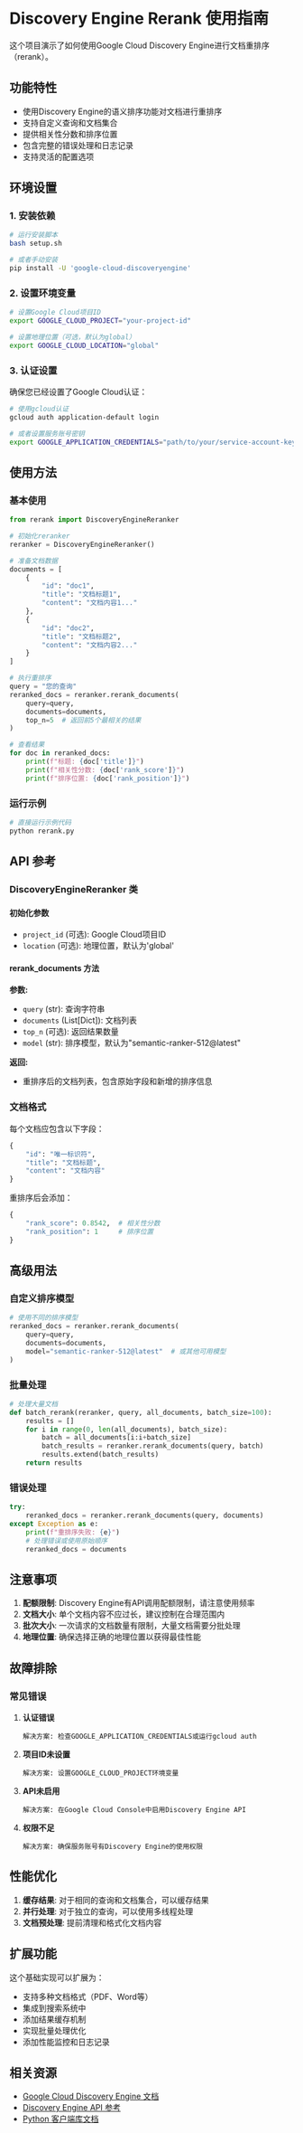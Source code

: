 # Discovery Engine Rerank 使用指南

这个项目演示了如何使用Google Cloud Discovery Engine进行文档重排序（rerank）。

## 功能特性

- 使用Discovery Engine的语义排序功能对文档进行重排序
- 支持自定义查询和文档集合
- 提供相关性分数和排序位置
- 包含完整的错误处理和日志记录
- 支持灵活的配置选项

## 环境设置

### 1. 安装依赖

```bash
# 运行安装脚本
bash setup.sh

# 或者手动安装
pip install -U 'google-cloud-discoveryengine'
```

### 2. 设置环境变量

```bash
# 设置Google Cloud项目ID
export GOOGLE_CLOUD_PROJECT="your-project-id"

# 设置地理位置（可选，默认为global）
export GOOGLE_CLOUD_LOCATION="global"
```

### 3. 认证设置

确保您已经设置了Google Cloud认证：

```bash
# 使用gcloud认证
gcloud auth application-default login

# 或者设置服务账号密钥
export GOOGLE_APPLICATION_CREDENTIALS="path/to/your/service-account-key.json"
```

## 使用方法

### 基本使用

```python
from rerank import DiscoveryEngineReranker

# 初始化reranker
reranker = DiscoveryEngineReranker()

# 准备文档数据
documents = [
    {
        "id": "doc1",
        "title": "文档标题1",
        "content": "文档内容1..."
    },
    {
        "id": "doc2", 
        "title": "文档标题2",
        "content": "文档内容2..."
    }
]

# 执行重排序
query = "您的查询"
reranked_docs = reranker.rerank_documents(
    query=query,
    documents=documents,
    top_n=5  # 返回前5个最相关的结果
)

# 查看结果
for doc in reranked_docs:
    print(f"标题: {doc['title']}")
    print(f"相关性分数: {doc['rank_score']}")
    print(f"排序位置: {doc['rank_position']}")
```

### 运行示例

```bash
# 直接运行示例代码
python rerank.py
```

## API 参考

### DiscoveryEngineReranker 类

#### 初始化参数

- `project_id` (可选): Google Cloud项目ID
- `location` (可选): 地理位置，默认为'global'

#### rerank_documents 方法

**参数:**
- `query` (str): 查询字符串
- `documents` (List[Dict]): 文档列表
- `top_n` (可选): 返回结果数量
- `model` (str): 排序模型，默认为"semantic-ranker-512@latest"

**返回:**
- 重排序后的文档列表，包含原始字段和新增的排序信息

### 文档格式

每个文档应包含以下字段：

```python
{
    "id": "唯一标识符",
    "title": "文档标题", 
    "content": "文档内容"
}
```

重排序后会添加：

```python
{
    "rank_score": 0.8542,  # 相关性分数
    "rank_position": 1     # 排序位置
}
```

## 高级用法

### 自定义排序模型

```python
# 使用不同的排序模型
reranked_docs = reranker.rerank_documents(
    query=query,
    documents=documents,
    model="semantic-ranker-512@latest"  # 或其他可用模型
)
```

### 批量处理

```python
# 处理大量文档
def batch_rerank(reranker, query, all_documents, batch_size=100):
    results = []
    for i in range(0, len(all_documents), batch_size):
        batch = all_documents[i:i+batch_size]
        batch_results = reranker.rerank_documents(query, batch)
        results.extend(batch_results)
    return results
```

### 错误处理

```python
try:
    reranked_docs = reranker.rerank_documents(query, documents)
except Exception as e:
    print(f"重排序失败: {e}")
    # 处理错误或使用原始顺序
    reranked_docs = documents
```

## 注意事项

1. **配额限制**: Discovery Engine有API调用配额限制，请注意使用频率
2. **文档大小**: 单个文档内容不应过长，建议控制在合理范围内
3. **批次大小**: 一次请求的文档数量有限制，大量文档需要分批处理
4. **地理位置**: 确保选择正确的地理位置以获得最佳性能

## 故障排除

### 常见错误

1. **认证错误**
   ```
   解决方案: 检查GOOGLE_APPLICATION_CREDENTIALS或运行gcloud auth
   ```

2. **项目ID未设置**
   ```
   解决方案: 设置GOOGLE_CLOUD_PROJECT环境变量
   ```

3. **API未启用**
   ```
   解决方案: 在Google Cloud Console中启用Discovery Engine API
   ```

4. **权限不足**
   ```
   解决方案: 确保服务账号有Discovery Engine的使用权限
   ```

## 性能优化

1. **缓存结果**: 对于相同的查询和文档集合，可以缓存结果
2. **并行处理**: 对于独立的查询，可以使用多线程处理
3. **文档预处理**: 提前清理和格式化文档内容

## 扩展功能

这个基础实现可以扩展为：

- 支持多种文档格式（PDF、Word等）
- 集成到搜索系统中
- 添加结果缓存机制
- 实现批量处理优化
- 添加性能监控和日志记录

## 相关资源

- [Google Cloud Discovery Engine 文档](https://cloud.google.com/discovery-engine)
- [Discovery Engine API 参考](https://cloud.google.com/discovery-engine/docs/reference)
- [Python 客户端库文档](https://cloud.google.com/python/docs/reference/discoveryengine/latest)

